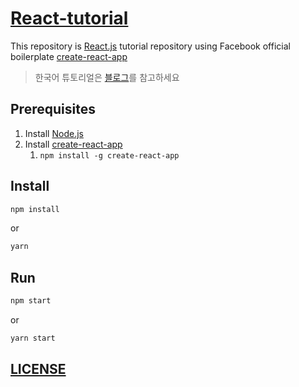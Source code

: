 # [React-tutorial](https://github.com/qvil/react-tutorial)

This repository is [React.js](https://facebook.github.io/react/) tutorial repository using Facebook official boilerplate [create-react-app][create-react-app-github]
>한국어 튜토리얼은 [블로그][blog]를 참고하세요

## Prerequisites
1. Install [Node.js](https://nodejs.org/)
1. Install [create-react-app][create-react-app-github]
    1. `npm install -g create-react-app`

## Install
```sh
npm install
```
or
```sh
yarn
```

## Run
```sh
npm start
```
or
```sh
yarn start
```

## [LICENSE](https://github.com/qvil/react-tutorial/blob/master/LICENSE)

[create-react-app-github]: (https://github.com/facebookincubator/create-react-app#getting-started)
[gaearon-github]: https://github.com/gaearon
[blog]: https://qvil.github.io
